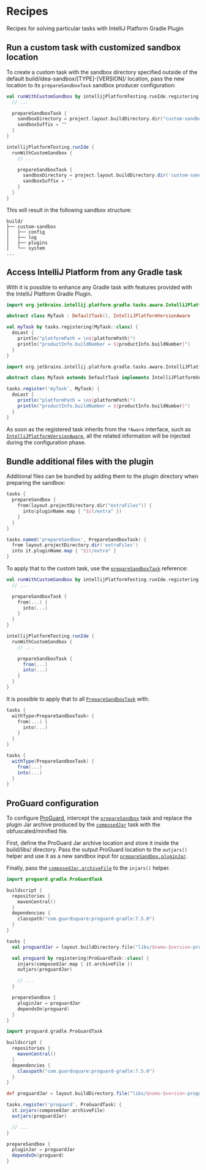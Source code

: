 <!-- Copyright 2000-2024 JetBrains s.r.o. and contributors. Use of this source code is governed by the Apache 2.0 license. -->

# Recipes

<link-summary>Recipes for solving particular tasks with IntelliJ Platform Gradle Plugin</link-summary>

## Run a custom task with customized sandbox location

To create a custom task with the sandbox directory specified outside of the default <path>build/idea-sandbox/[TYPE]-[VERSION]/</path> location, pass the new location to its `prepareSandboxTask` sandbox producer configuration:

<tabs group="languages">
<tab title="Kotlin" group-key="kotlin">

```kotlin
val runWithCustomSandbox by intellijPlatformTesting.runIde.registering {
  // ...

  prepareSandboxTask {
    sandboxDirectory = project.layout.buildDirectory.dir("custom-sandbox")
    sandboxSuffix = ""
  }
}
```

</tab>
<tab title="Groovy" group-key="groovy">

```groovy
intellijPlatformTesting.runIde {
  runWithCustomSandbox {
    // ...

    prepareSandboxTask {
      sandboxDirectory = project.layout.buildDirectory.dir('custom-sandbox')
      sandboxSuffix = ''
    }
  }
}
```

</tab>
</tabs>


This will result in the following sandbox structure:

```
build/
├── custom-sandbox
│   ├── config
│   ├── log
│   ├── plugins
│   └── system
...
```

## Access IntelliJ Platform from any Gradle task

With [](tools_intellij_platform_gradle_plugin_task_awares.md) it is possible to enhance any Gradle task with features provided with the IntelliJ Platform Gradle Plugin.

<tabs group="languages">
<tab title="Kotlin" group-key="kotlin">

```kotlin
import org.jetbrains.intellij.platform.gradle.tasks.aware.IntelliJPlatformVersionAware

abstract class MyTask : DefaultTask(), IntelliJPlatformVersionAware

val myTask by tasks.registering(MyTask::class) {
  doLast {
    println("platformPath = \n${platformPath}")
    println("productInfo.buildNumber = ${productInfo.buildNumber}")
  }
}
```

</tab>
<tab title="Groovy" group-key="groovy">

```groovy
import org.jetbrains.intellij.platform.gradle.tasks.aware.IntelliJPlatformVersionAware

abstract class MyTask extends DefaultTask implements IntelliJPlatformVersionAware {}

tasks.register('myTask', MyTask) {
  doLast {
    println("platformPath = \n${platformPath}")
    println("productInfo.buildNumber = ${productInfo.buildNumber}")
  }
}
```

</tab>
</tabs>


As soon as the registered task inherits from the `*Aware` interface, such as [`IntelliJPlatformVersionAware`](tools_intellij_platform_gradle_plugin_task_awares.md#IntelliJPlatformVersionAware), all the related information will be injected during the configuration phase.


## Bundle additional files with the plugin

Additional files can be bundled by adding them to the plugin directory when preparing the sandbox:

<tabs group="languages">
<tab title="Kotlin" group-key="kotlin">

```kotlin
tasks {
  prepareSandbox {
    from(layout.projectDirectory.dir("extraFiles")) {
      into(pluginName.map { "$it/extra" })
    }
  }
}
```

</tab>
<tab title="Groovy" group-key="groovy">

```groovy
tasks.named('prepareSandbox', PrepareSandboxTask) {
  from layout.projectDirectory.dir('extraFiles')
  into it.pluginName.map { "$it/extra" }
}
```

</tab>
</tabs>


To apply that to the custom task, use the [`prepareSandboxTask`](tools_intellij_platform_gradle_plugin_testing_extension.md#preparesandboxtask) reference:

<tabs group="languages">
<tab title="Kotlin" group-key="kotlin">

```kotlin
val runWithCustomSandbox by intellijPlatformTesting.runIde.registering {
  // ...

  prepareSandboxTask {
    from(...) {
      into(...)
    }
  }
}
```

</tab>
<tab title="Groovy" group-key="groovy">

```groovy
intellijPlatformTesting.runIde {
  runWithCustomSandbox {
    // ...

    prepareSandboxTask {
      from(...)
      into(...)
    }
  }
}
```

</tab>
</tabs>


It is possible to apply that to all [`PrepareSandboxTask`](tools_intellij_platform_gradle_plugin_tasks.md#prepareSandbox) with:

<tabs group="languages">
<tab title="Kotlin" group-key="kotlin">

```kotlin
tasks {
  withType<PrepareSandboxTask> {
    from(...) {
      into(...)
    }
  }
}
```

</tab>
<tab title="Groovy" group-key="groovy">

```groovy
tasks {
  withType(PrepareSandboxTask) {
    from(...)
    into(...)
  }
}
```

</tab>
</tabs>


## ProGuard configuration

To configure [ProGuard](https://github.com/Guardsquare/proguard), intercept the [`prepareSandbox`](tools_intellij_platform_gradle_plugin_tasks.md#prepareSandbox) task and replace the plugin Jar archive produced by the [`composedJar`](tools_intellij_platform_gradle_plugin_tasks.md#composedJar) task with the obfuscated/minified file.

First, define the ProGuard Jar archive location and store it inside the <path>build/libs/</path> directory.
Pass the output ProGuard location to the `outjars()` helper and use it as a new sandbox input for [`prepareSandbox.pluginJar`](tools_intellij_platform_gradle_plugin_tasks.md#prepareSandbox-pluginJar).

Finally, pass the [`composedJar.archiveFile`](tools_intellij_platform_gradle_plugin_tasks.md#composedJar-archiveFile) to the `injars()` helper.

<tabs group="languages">
<tab title="Kotlin" group-key="kotlin">

```kotlin
import proguard.gradle.ProGuardTask

buildscript {
  repositories {
    mavenCentral()
  }
  dependencies {
    classpath("com.guardsquare:proguard-gradle:7.5.0")
  }
}

tasks {
  val proguardJar = layout.buildDirectory.file("libs/$name-$version-proguard.jar")

  val proguard by registering(ProGuardTask::class) {
    injars(composedJar.map { it.archiveFile })
    outjars(proguardJar)

    // ...
  }

  prepareSandbox {
    pluginJar = proguardJar
    dependsOn(proguard)
  }
}
```

</tab>
<tab title="Groovy" group-key="groovy">

```groovy
import proguard.gradle.ProGuardTask

buildscript {
  repositories {
    mavenCentral()
  }
  dependencies {
    classpath("com.guardsquare:proguard-gradle:7.5.0")
  }
}

def proguardJar = layout.buildDirectory.file("libs/$name-$version-proguard.jar")

tasks.register('proguard', ProGuardTask) {
  it.injars(composedJar.archiveFile)
  outjars(proguardJar)

  // ...
}

prepareSandbox {
  pluginJar = proguardJar
  dependsOn(proguard)
}
```

</tab>
</tabs>
